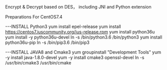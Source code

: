 Encrypt & Decrypt based on DES， including JNI and Python extension


Preparations For CentOS7.4

---INSTALL Python3
yum install epel-release
yum install https://centos7.iuscommunity.org/ius-release.rpm
yum install python36u
yum install -y python36u-devel
ln -s /bin/python3.6 /bin/python3
yum install python36u-pip
ln -s /bin/pip3.6 /bin/pip3

---INSTALL JAVA8 and Cmake3
yum groupinstall "Development Tools"
yum -y install java-1.8.0-devel
yum -y install cmake3 openssl-devel
ln -s /usr/bin/cmake3 /usr/bin/cmake

